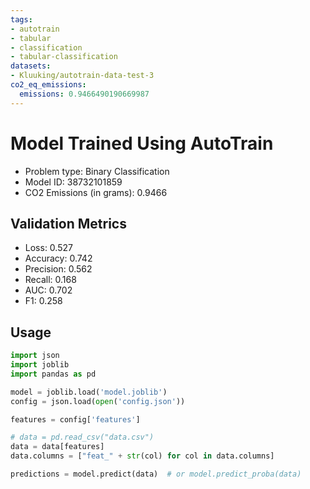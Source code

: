 ```yaml
---
tags:
- autotrain
- tabular
- classification
- tabular-classification
datasets:
- Kluuking/autotrain-data-test-3
co2_eq_emissions:
  emissions: 0.9466490190669987
---
```


# Model Trained Using AutoTrain

- Problem type: Binary Classification
- Model ID: 38732101859
- CO2 Emissions (in grams): 0.9466

## Validation Metrics

- Loss: 0.527
- Accuracy: 0.742
- Precision: 0.562
- Recall: 0.168
- AUC: 0.702
- F1: 0.258

## Usage

```python
import json
import joblib
import pandas as pd

model = joblib.load('model.joblib')
config = json.load(open('config.json'))

features = config['features']

# data = pd.read_csv("data.csv")
data = data[features]
data.columns = ["feat_" + str(col) for col in data.columns]

predictions = model.predict(data)  # or model.predict_proba(data)

```